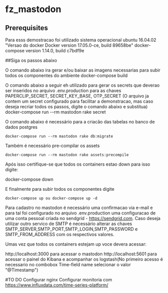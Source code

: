# fz_mastodon

## Prerequisites

Para esss demostracao foi utilizado sistema operacional ubuntu 16.04.02
"Versao do docker Docker version 17.05.0-ce, build 89658be"
docker-compose version 1.14.0, build c7bdf9e

##Siga os passos abaixo

O comando abaixo ira gerar e/ou baixar as imagens necessarias para subir todos os componentes do ambiente
    docker-compose build

O comando abaixo a seguir eh utilizado para gerar os secrets que deverao ser inseridos no arquivo .env.production para as chaves PAPERCLIP_SECRET, SECRET_KEY_BASE, OTP_SECRET
(O arquivo ja contem um secret configurado para facilitar a demonstracao, mas caso deseja recriar todos os passos, digite o comando abaixo e substitua)
    docker-compose run --rm mastodon rake secret

O comando abaixo é necessário para a criacão das tabelas no banco de dados postgres

    docker-compose run --rm mastodon rake db:migrate

Também é necessário pre-compilar os assets

    docker-compose run --rm mastodon rake assets:precompile


Após isso certifique-se que todos os containers estao down para isso digite:

docker-compose down

E finalmente para subir todos os componentes digite

    docker-compose up ou docker-compose up -d


Para cadastro no mastodon é necessário uma confirmacao via e-mail e para tal foi configurado no arquivo .env.production uma configuracao de uma conta pessoal criada no sendgrid - https://sendgrid.com. Caso deseja utilizar outro servico de SMTP é necessário alterar as chaves SMTP_SERVER,SMTP_PORT,SMTP_LOGIN,SMTP_PASSWORD e SMTP_FROM_ADDRESS com os respectivos valores.


Umas vez que todos os containers estejam up voce devera acessar:

http://localhost:3000 para acessar o mastodon
http://localhost:5601 para acessar o painel do Kibana e acompanhar os logstash(No primeiro acesso é necessario no combobox Time-field name selecionar o valor "@Timestamp")

#TO DO
 Configurar nginx
 Configurar monitoria com https://www.influxdata.com/time-series-platform/

 
